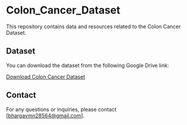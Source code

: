 # Colon_Cancer_Dataset

This repository contains data and resources related to the Colon Cancer Dataset.

## Dataset

You can download the dataset from the following Google Drive link:

[Download Colon Cancer Dataset](https://drive.google.com/drive/folders/1DJAQuyRcJ6D43bKsxX8eAQIK07uQKsFJ?usp=sharing)


## Contact

For any questions or inquiries, please contact [bhargavmn28564@gmail.com].